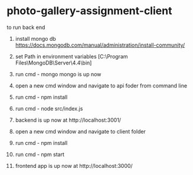 # photo-gallery-assignment-client

to run back end

1. install mongo db
https://docs.mongodb.com/manual/administration/install-community/

2. set Path in environment variables [C:\Program Files\MongoDB\Server\4.4\bin]

3. run cmd -  mongo
   mongo is up now

4. open a new cmd window and navigate to api foder from command line

5.  run cmd - npm install
6.  run cmd - node src/index.js
7. backend is up now at http://localhost:3001/
8. open a new cmd window and navigate to client folder
9. run cmd - npm install
10. run cmd - npm start
11. frontend app is up now at http://localhost:3000/
 

